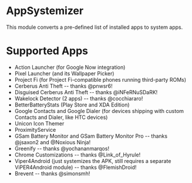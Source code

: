 # AppSystemizer
This module converts a pre-defined list of installed apps to system apps.

# Supported Apps
* Action Launcher (for Google Now integration)
* Pixel Launcher (and its Wallpaper Picker)
* Project Fi (for Project Fi-compatible phones running third-party ROMs)
* Cerberus Anti Theft -- thanks @pnwsr6!
* Disguised Cerberus Anti Theft -- thanks @iNFeRNuSDaRK!
* Wakelock Detector (2 apps) -- thanks @cocchiararo!
* BetterBatteryStats (Play Store and XDA Edition)
* Google Contacts and Google Dialer (for devices shipping with custom Contacts and Dialer, like HTC devices)
* Unicon Icon Themer
* ProximityService
* GSam Battery Monitor and GSam Battery Monitor Pro -- thanks @jsaxon2 and @Noxious Ninja!
* Greenify -- thanks @yochananmarqos!
* Chrome Customizations -- thanks @Link_of_Hyrule!
* Viper4Android (just systemizes the APK, still requires a separate ViPER4Android module) -- thanks @FlemishDroid!
* Brevent -- thanks @simonsmh!
